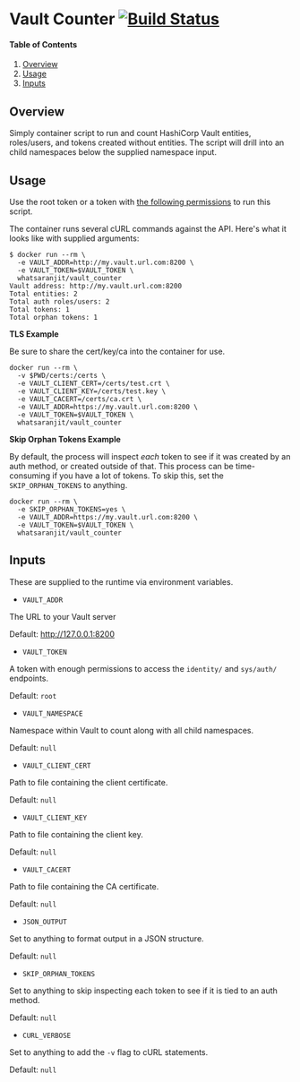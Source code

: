 # Vault Counter [![Build Status](https://travis-ci.org/WhatsARanjit/vault-counter.svg?branch=master)](https://travis-ci.org/WhatsARanjit/vault-counter)

#### Table of Contents

1. [Overview](#overview)
1. [Usage](#usage)
1. [Inputs](#inputs)

## Overview

Simply container script to run and count HashiCorp Vault entities, roles/users, 
and tokens created without entities. The script will drill into an child 
namespaces below the supplied namespace input.

## Usage

Use the root token or a token with [the following permissions](policy/vault_counter_policy.hcl) to run this script.

The container runs several cURL commands against the API.  Here's what it looks 
like with supplied arguments:

```shell
$ docker run --rm \
  -e VAULT_ADDR=http://my.vault.url.com:8200 \
  -e VAULT_TOKEN=$VAULT_TOKEN \
  whatsaranjit/vault_counter
Vault address: http://my.vault.url.com:8200
Total entities: 2
Total auth roles/users: 2
Total tokens: 1
Total orphan tokens: 1
```

**TLS Example**

Be sure to share the cert/key/ca into the container for use.

```
docker run --rm \
  -v $PWD/certs:/certs \
  -e VAULT_CLIENT_CERT=/certs/test.crt \
  -e VAULT_CLIENT_KEY=/certs/test.key \
  -e VAULT_CACERT=/certs/ca.crt \
  -e VAULT_ADDR=https://my.vault.url.com:8200 \
  -e VAULT_TOKEN=$VAULT_TOKEN \
  whatsaranjit/vault_counter
```

**Skip Orphan Tokens Example**

By default, the process will inspect _each_ token to see if it was created by an auth method, or created outside of that.  This process can be time-consuming if you have a lot of tokens.  To skip this, set the `SKIP_ORPHAN_TOKENS` to anything.

```
docker run --rm \
  -e SKIP_ORPHAN_TOKENS=yes \
  -e VAULT_ADDR=https://my.vault.url.com:8200 \
  -e VAULT_TOKEN=$VAULT_TOKEN \
  whatsaranjit/vault_counter
```

## Inputs

These are supplied to the runtime via environment variables.

* `VAULT_ADDR`

The URL to your Vault server

Default: http://127.0.0.1:8200

* `VAULT_TOKEN`

A token with enough permissions to access the `identity/` and  `sys/auth/` 
endpoints.

Default: `root`

* `VAULT_NAMESPACE`

Namespace within Vault to count along with all child namespaces.

Default: `null`

* `VAULT_CLIENT_CERT`

Path to file containing the client certificate.

Default: `null`

* `VAULT_CLIENT_KEY`

Path to file containing the client key.

Default: `null`

* `VAULT_CACERT`

Path to file containing the CA certificate.

Default: `null`

* `JSON_OUTPUT`

Set to anything to format output in a JSON structure.

Default: `null`

* `SKIP_ORPHAN_TOKENS`

Set to anything to skip inspecting each token to see if it is tied to an auth method.

Default: `null`

* `CURL_VERBOSE`

Set to anything to add the `-v` flag to cURL statements.

Default: `null`
